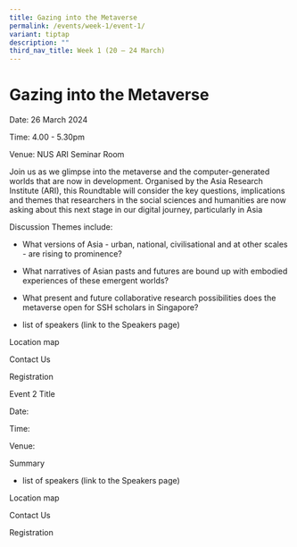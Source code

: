 ```yaml
---
title: Gazing into the Metaverse
permalink: /events/week-1/event-1/
variant: tiptap
description: ""
third_nav_title: Week 1 (20 – 24 March)
---
```

<h1>Gazing into the Metaverse</h1>
<p>Date: 26 March 2024</p>
<p>Time: 4.00 - 5.30pm</p>
<p>Venue: NUS ARI Seminar Room</p>
<p>Join us as we glimpse into the metaverse and the computer-generated worlds
that are now in development. Organised by the Asia Research Institute (ARI),
this Roundtable will consider the key questions, implications and themes
that researchers in the social sciences and humanities are now asking about
this next stage in our digital journey, particularly in Asia</p>
<p>Discussion Themes include:</p>
<ul data-tight="true" class="tight">
<li>
<p>What versions of Asia - urban, national, civilisational and at other scales
- are rising to prominence?</p>
</li>
<li>
<p>What narratives of Asian pasts and futures are bound up with embodied
experiences of these emergent worlds?</p>
</li>
<li>
<p>What present and future collaborative research possibilities does the
metaverse open for SSH scholars in Singapore?</p>
</li>
</ul>
<ul data-tight="true" class="tight">
<li>
<p>list of speakers (link to the Speakers page)</p>
</li>
</ul>
<p>Location map</p>
<p>Contact Us</p>
<p>Registration</p>
<p></p>
<p>Event 2 Title</p>
<p>Date:</p>
<p>Time:</p>
<p>Venue:</p>
<p>Summary</p>
<ul data-tight="true" class="tight">
<li>
<p>list of speakers (link to the Speakers page)</p>
</li>
</ul>
<p>Location map</p>
<p>Contact Us</p>
<p>Registration</p>
<p></p>
